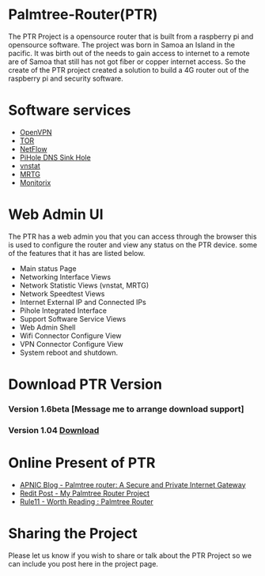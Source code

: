# Palmtree-Router(PTR)
The PTR Project is a opensource router that is built from a raspberry pi and opensource software. The project was born in Samoa an Island in the pacific. It was birth out of the needs to gain access to internet to a remote are of Samoa that still has not got fiber or copper internet access. So the create of the PTR project created a solution to build a 4G router out of the raspberry pi and security software. 

# Software services 
* [OpenVPN](https://openvpn.net/) 
* [TOR ](https://www.torproject.org/)
* [NetFlow](https://www.ntop.org/)
* [PiHole DNS Sink Hole](https://pi-hole.net/)
* [vnstat](https://humdi.net/vnstat/)
* [MRTG](https://oss.oetiker.ch/mrtg/)
* [Monitorix](https://www.monitorix.org/)

# Web Admin UI
The PTR has a web admin you that you can access through the browser this is used to configure the router and view any status on the PTR device. some of the features that it has are listed below.
- Main status Page 
- Networking Interface Views
- Network Statistic Views (vnstat, MRTG)
- Network Speedtest Views
- Internet External IP and Connected IPs
- Pihole Integrated Interface
- Support Software Service Views
- Web Admin Shell 
- Wifi Connector Configure View
- VPN Connector Configure View
- System reboot and shutdown.

# Download PTR Version
### Version 1.6beta [Message me to arrange download support]
### Version 1.04 [Download](https://drive.google.com/open?id=1U8ZHt2RczXIf5CMJsb2RH5NQnVntZe0e) 


# Online Present of PTR 
- [APNIC Blog - Palmtree router: A Secure and Private Internet Gateway](https://blog.apnic.net/2019/11/19/palmtree-router-a-secure-and-private-internet-gateway/)
- [Redit Post - My Palmtree Router Project ](https://www.reddit.com/r/raspberry_pi/comments/9z186z/my_palmtree_router_project/)
- [Rule11 - Worth Reading : Palmtree Router ](https://rule11.tech/wreading/worth-reading-palmtree-router/)

# Sharing the Project
Please let us know if you wish to share or talk about the PTR Project so we can include you post here in the project page.




